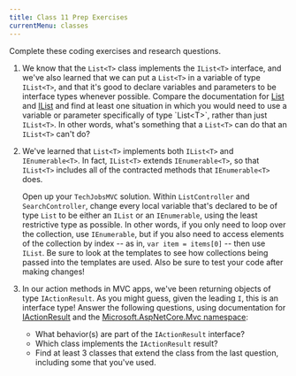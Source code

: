```yaml
---
title: Class 11 Prep Exercises
currentMenu: classes
---
```


Complete these coding exercises and research questions.

1. We know that the `List<T>` class implements the `IList<T>` interface, and we've also learned that we can put a `List<T>` in a variable of type `IList<T>`, and that it's good to declare variables and parameters to be interface types whenever possible.  Compare the documentation for [List<T>](https://msdn.microsoft.com/en-us/library/6sh2ey19(v=vs.110).aspx) and [IList<T>](https://msdn.microsoft.com/en-us/library/5y536ey6(v=vs.110).aspx) and find at least one situation in which you would need to use a variable or parameter specifically of type `List<T>`, rather than just `IList<T>`. In other words, what's something that a `List<T>` can do that an `IList<T>` can't do?
1. We've learned that `List<T>` implements both `IList<T>` and `IEnumerable<T>`. In fact, `IList<T>` extends `IEnumerable<T>`, so that `IList<T>` includes all of the contracted methods that `IEnumerable<T>` does.

    Open up your `TechJobsMVC` solution. Within `ListController` and `SearchController`, change every local variable that's declared to be of type `List` to be either an `IList` or an `IEnumerable`, using the least restrictive type as possible. In other words, if you only need to loop over the collection, use `IEnumerable`, but if you also need to access elements of the collection by index -- as in, `var item = items[0]` -- then use `IList`. Be sure to look at the templates to see how collections being passed into the templates are used. Also be sure to test your code after making changes!
1. In our action methods in MVC apps, we've been returning objects of type `IActionResult`. As you might guess, given the leading `I`, this is an interface type! Answer the following questions, using documentation for [IActionResult](https://docs.microsoft.com/en-us/aspnet/core/api/microsoft.aspnetcore.mvc.iactionresult) and the [Microsoft.AspNetCore.Mvc namespace](https://docs.microsoft.com/en-us/aspnet/core/api/microsoft.aspnetcore.mvc):
    - What behavior(s) are part of the `IActionResult` interface?
    - Which class implements the `IActionResult` result?
    - Find at least 3 classes that extend the class from the last question, including some that you've used.

